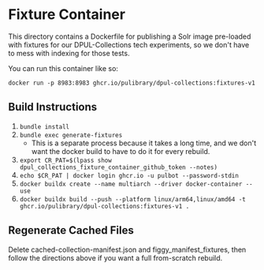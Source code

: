 # Fixture Container

This directory contains a Dockerfile for publishing a Solr image pre-loaded with fixtures for our DPUL-Collections tech experiments, so we don't have to mess with indexing for those tests.

You can run this container like so:

`docker run -p 8983:8983 ghcr.io/pulibrary/dpul-collections:fixtures-v1`

## Build Instructions

1. `bundle install`
1. `bundle exec generate-fixtures`
    * This is a separate process because it takes a long time, and we don't want the docker build to have to do it for every rebuild.
1. `export CR_PAT=$(lpass show dpul_collections_fixture_container_github_token --notes)`
1. `echo $CR_PAT | docker login ghcr.io -u pulbot --password-stdin`
1. `docker buildx create --name multiarch --driver docker-container --use`
1. `docker buildx build --push --platform linux/arm64,linux/amd64 -t ghcr.io/pulibrary/dpul-collections:fixtures-v1 .`

## Regenerate Cached Files

Delete cached-collection-manifest.json and figgy_manifest_fixtures, then follow the directions above if you want a full from-scratch rebuild.
